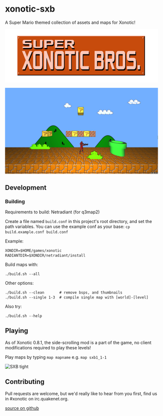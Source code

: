 # xonotic-sxb

A Super Mario themed collection of assets and maps for Xonotic!

![sxb-logo](resources/sxb-logo.png)

![SXB 1-1](resources/mapshots/sxb1_1-1_start.png)

## Development

### Building

Requirements to build: Netradiant (for q3map2)

Create a file named `build.conf` in this project's root directory, and set the path variables. You can use the example conf as your base: `cp build.example.conf build.conf`

Example:

```
XONDIR=$HOME/games/xonotic
RADIANTDIR=$XONDIR/netradiant/install
```

Build maps with:

```
./build.sh --all
```

Other options:

```
./build.sh --clean       # remove bsps, and thumbnails
./build.sh --single 1-3  # compile single map with [world]-[level] 
```

Also try:

```
./build.sh --help
```

## Playing

As of Xonotic 0.8.1, the side-scrolling mod is a part of the game, no client modifications required to play these levels!

Play maps by typing `map mapname` e.g. `map sxb1_1-1`

![SXB tight](resources/mapshots/labeled.png)

## Contributing

Pull requests are welcome, but we'd really like to hear from you first, find us in #xonotic on irc.quakenet.org.

[source on github](https://github.com/z/xonotic-sxb.pk3dir)

